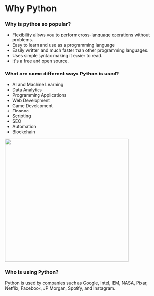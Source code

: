 # Why Python

### Why is python so popular?

- Flexibility allows you to perform cross-language operations without problems.
- Easy to learn and use as a programming language.
- Easily written and much faster than other programming languages.
- Uses simple syntax making it easier to read.
- It's a free and open source.

### What are some different ways Python is used?

- AI and Machine Learning
- Data Analytics
- Programming Applications
- Web Development
- Game Development
- Finance
- Scripting
- SEO
- Automation
- Blockchain

<img src="https://www.evisiontechnoserve.com/img/python-auto-career.png" width="400">

### Who is using Python?

Python is used by companies such as Google, Intel, IBM, NASA, Pixar, Netflix, Facebook, JP Morgan, Spotify, and Instagram.

